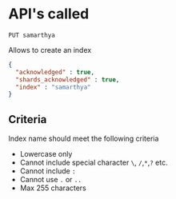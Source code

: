 # API's called
```
PUT samarthya
```
Allows to create an index
```json
{
  "acknowledged" : true,
  "shards_acknowledged" : true,
  "index" : "samarthya"
}
```
## Criteria
Index name should meet the following criteria
- Lowercase only
- Cannot include special character `\`, `/`,`*`,`?` etc.
- Cannot include `:`
- Cannot use `.` or `..`
- Max 255 characters

